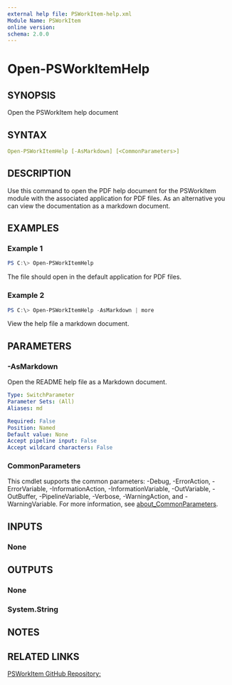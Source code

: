 ```yaml
---
external help file: PSWorkItem-help.xml
Module Name: PSWorkItem
online version:
schema: 2.0.0
---
```


# Open-PSWorkItemHelp

## SYNOPSIS

Open the PSWorkItem help document

## SYNTAX

```yaml
Open-PSWorkItemHelp [-AsMarkdown] [<CommonParameters>]
```

## DESCRIPTION

Use this command to open the PDF help document for the PSWorkItem module with the associated application for PDF files. As an alternative you can view the documentation as a markdown document.


## EXAMPLES

### Example 1

```powershell
PS C:\> Open-PSWorkItemHelp
```

The file should open in the default application for PDF files.

### Example 2

```powershell
PS C:\> Open-PSWorkItemHelp -AsMarkdown | more
```

View the help file a markdown document.


## PARAMETERS

### -AsMarkdown

Open the README help file as a Markdown document.

```yaml
Type: SwitchParameter
Parameter Sets: (All)
Aliases: md

Required: False
Position: Named
Default value: None
Accept pipeline input: False
Accept wildcard characters: False
```

### CommonParameters

This cmdlet supports the common parameters: -Debug, -ErrorAction, -ErrorVariable, -InformationAction, -InformationVariable, -OutVariable, -OutBuffer, -PipelineVariable, -Verbose, -WarningAction, and -WarningVariable. For more information, see [about_CommonParameters](http://go.microsoft.com/fwlink/?LinkID=113216).

## INPUTS

### None

## OUTPUTS

### None

### System.String

## NOTES

## RELATED LINKS

[PSWorkItem GitHub Repository:](https://github.com/jdhitsolutions/PSWorkItem)
